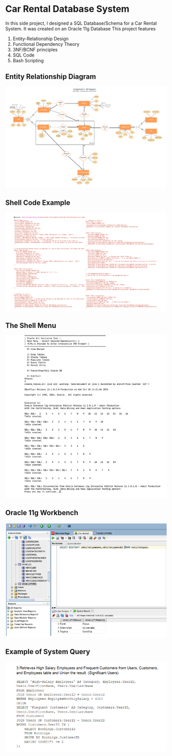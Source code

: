 # Car Rental Database System
In this side project, I designed a SQL Database/Schema for a Car Rental System. 
It was created on an Oracle 11g Database
This project features

1. Entity-Relationship Design
2. Functional Dependency Theory
3. 3NF/BCNF principles
4. SQL Code
5. Bash Scripting


## Entity Relationship Diagram
![Example Image](/README_images/Entity_Relationship_Diagram.PNG)


## Shell Code Example
![Example Image](/README_images/Create_Tables_Shell.PNG)


## The Shell Menu
![Example Image](/README_images/Shell_Menu_Output.PNG)


## Oracle 11g Workbench
![Example Image](/README_images/Workbench.PNG)

## Example of System Query
![Example Image](/README_images/Advanced_Query_Example.PNG)
